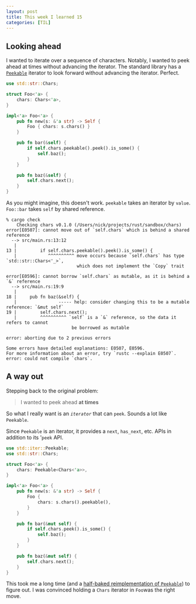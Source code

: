 ```yaml
---
layout: post
title: This week I learned 15
categories: [TIL]
---
```


## Looking ahead

I wanted to iterate over a sequence of characters. Notably, I wanted to peek
ahead at times without advancing the iterator. The standard library has a
[`Peekable`](https://doc.rust-lang.org/std/iter/struct.Peekable.html) iterator
to look forward without advancing the iterator. Perfect.

```rust
use std::str::Chars;

struct Foo<'a> {
    chars: Chars<'a>,
}

impl<'a> Foo<'a> {
    pub fn new(s: &'a str) -> Self {
        Foo { chars: s.chars() }
    }

    pub fn bar(&self) {
        if self.chars.peekable().peek().is_some() {
            self.baz();
        }
    }

    pub fn baz(&self) {
        self.chars.next();
    }
}
```

As you might imagine, this doesn't work. `peekable` takes an iterator by
`value`. `Foo::bar` takes `self` by shared reference.

```
% cargo check
    Checking chars v0.1.0 (/Users/nick/projects/rust/sandbox/chars)
error[E0507]: cannot move out of `self.chars` which is behind a shared reference
  --> src/main.rs:13:12
   |
13 |         if self.chars.peekable().peek().is_some() {
   |            ^^^^^^^^^^ move occurs because `self.chars` has type `std::str::Chars<'_>`,
                           which does not implement the `Copy` trait

error[E0596]: cannot borrow `self.chars` as mutable, as it is behind a `&` reference
  --> src/main.rs:19:9
   |
18 |     pub fn baz(&self) {
   |                ----- help: consider changing this to be a mutable reference: `&mut self`
19 |         self.chars.next();
   |         ^^^^^^^^^^ `self` is a `&` reference, so the data it refers to cannot
                         be borrowed as mutable

error: aborting due to 2 previous errors

Some errors have detailed explanations: E0507, E0596.
For more information about an error, try `rustc --explain E0507`.
error: could not compile `chars`.

```

## A way out

Stepping back to the original problem:
> I wanted to peek ahead **at times**

So what I really want is an *`iterator`* that can `peek`. Sounds a lot like
`Peekable`.

Since `Peekable` is an iterator, it provides a `next`, `has_next`, etc. APIs in
addition to its '`peek` API. 
```rust
use std::iter::Peekable;
use std::str::Chars;

struct Foo<'a> {
    chars: Peekable<Chars<'a>>,
}

impl<'a> Foo<'a> {
    pub fn new(s: &'a str) -> Self {
        Foo {
            chars: s.chars().peekable(),
        }
    }

    pub fn bar(&mut self) {
        if self.chars.peek().is_some() {
            self.baz();
        }
    }

    pub fn baz(&mut self) {
        self.chars.next();
    }
}
```

This took me a long time (and a [half-baked reimplementation of
`Peekable`](https://github.com/nickrtorres/charstream)) to figure out. I was
convinced holding a `Chars` iterator in `Foo`was the right move. 
